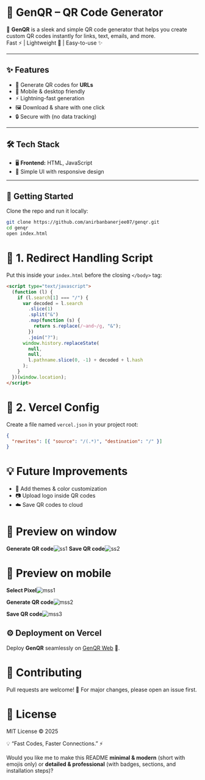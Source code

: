 # 🔗 GenQR – QR Code Generator  

🚀 **GenQR** is a sleek and simple QR code generator that helps you create custom QR codes instantly for links, text, emails, and more.  
Fast ⚡ | Lightweight 🎯 | Easy-to-use ✨  

---

## ✨ Features
- 🎨 Generate QR codes for **URLs**
- 📱 Mobile & desktop friendly
- ⚡ Lightning-fast generation
- 🖼️ Download & share with one click
- 🔒 Secure with (no data tracking)

---

## 🛠️ Tech Stack
- 🖥️ **Frontend:** HTML, JavaScript  
- 🎨 Simple UI with responsive design  

---

## 🚀 Getting Started
Clone the repo and run it locally:
```bash
git clone https://github.com/anirbanbanerjee07/genqr.git
cd genqr
open index.html
``` 

# 📜 1. Redirect Handling Script
Put this inside your `index.html` before the closing `</body>` tag:  

```html
<script type="text/javascript">
  (function (l) {
    if (l.search[1] === "/") {
      var decoded = l.search
        .slice(1)
        .split("&")
        .map(function (s) {
          return s.replace(/~and~/g, "&");
        })
        .join("?");
      window.history.replaceState(
        null,
        null,
        l.pathname.slice(0, -1) + decoded + l.hash
      );
    }
  })(window.location);
</script>
```

# 📜 2. Vercel Config
Create a file named `vercel.json` in your project root:

```json
{
  "rewrites": [{ "source": "/(.*)", "destination": "/" }]
}
```

# 💡 Future Improvements
- 🌈 Add themes & color customization
- 📷 Upload logo inside QR codes
- ☁️ Save QR codes to cloud


# 📸 Preview on window
**Generate QR code**![ss1](https://github.com/user-attachments/assets/6d8c71d4-3726-4237-b271-82db94ddb988)
**Save QR code**![ss2](https://github.com/user-attachments/assets/d49d0cf9-331a-45e9-85a8-e4806f1fa5ec)

# 📸 Preview on mobile
**Select Pixel**![mss1](https://github.com/user-attachments/assets/aec0d9a9-8e1c-4c1c-8107-d2f3237d956c)

**Generate QR code**![mss2](https://github.com/user-attachments/assets/6a5425f0-1996-4631-b0a0-a09b8ab39b60)

**Save QR code**![mss3](https://github.com/user-attachments/assets/8509b638-cb5f-4b09-81ea-2fdce9e50e6c)


## ⚙️ Deployment on Vercel  
Deploy **GenQR** seamlessly on [GenQR Web](https://gen-qr-web.vercel.app/) 🚀.


# 🤝 Contributing
Pull requests are welcome! 
🙌 For major changes, please open an issue first.


# 📜 License
MIT License © 2025



💡 “Fast Codes, Faster Connections.” ⚡

Would you like me to make this README **minimal & modern** (short with emojis only) or **detailed & professional** (with badges, sections, and installation steps)?
